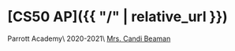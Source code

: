 # [CS50 AP]({{ "/" | relative_url }})

Parrott Academy\\
2020-2021\\
[Mrs. Candi Beaman](mailto:cbeaman@parrottacademy.org)


